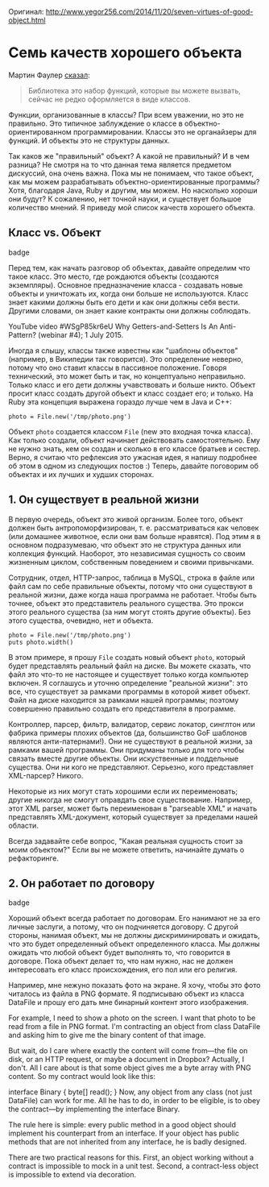 Оригинал: http://www.yegor256.com/2014/11/20/seven-virtues-of-good-object.html

# Семь качеств хорошего объекта

Мартин Фаулер [сказал](http://martinfowler.com/bliki/InversionOfControl.html):

> Библиотека это набор функций, которые вы можете вызвать, сейчас не редко оформляется в виде классов.

Функции, организованные в классы? При всем уважении, но это не правильно. 
Это типичное заблуждение о классе в объектно-ориентированном программировании.
Классы это не органайзеры для функций. И объекты это не структуры данных.

Так каков же "правильный" объект? А какой не правильный? И в чем разница?
Не смотря на то что данная тема является предметом дискуссий, она очень важна.
Пока мы не понимаем, что такое объект, как мы можем разрабатывать объектно-ориентированные программы?
Хотя, благодаря Java, Ruby и другим, мы можем. Но насколько хороши они будут?
К сожалению, нет точной науки, и существует большое количество мнений. 
Я приведу мой список качеств хорошего объекта.



## Класс vs. Объект

badge

Перед тем, как начать разговор об объектах, давайте определим что такое класс. Это место, где рождаются объекты (создаются экземпляры).
Основное предназначение класса - создавать новые объекты и уничтожать их, когда они больше не используются. Класс знает какими должны
быть его дети и как они должны себя вести. Другими словами, он знает какие контракты они должны соблюдать.

YouTube video #WSgP85kr6eU
Why Getters-and-Setters Is An Anti-Pattern? (webinar #4); 1 July 2015.

Иногда я слышу, классы также известны как "шаблоны объектов" (например, в Википедии так говорится). Это определение неверно, 
потому что оно ставит классы в пассивное положение. Говоря технический, это может быть и так, но концептуально неправильно.
Только класс и его дети должны учавствовать и больше никто. Объект просит класс создать другой объект и класс создает его; и только.
На Ruby эта концепция выражена гораздо лучше чем в Java и C++:

```
photo = File.new('/tmp/photo.png')
```

Объект ``photo`` создается классом ``File`` (new это входная точка класса). Как только создали, объект начинает действовать самостоятельно. Ему не нужно знать, кем он создан и сколько в его классе братьев и сестер. Верно, я считаю что рефлексия это
ужасная идея, я напишу подробнее об этом в одном из следующих  постов :) Теперь, давайте поговорим об объектах и их лучших и худших сторонах.

## 1. Он существует в реальной жизни

В первую очередь, объект это живой организм.  Более того, объект должен быть антропоморфизирован, т. е. рассматриваться как человек (или домашнее животное, если они вам больше нравятся). Под этим я в основном подразумеваю, что объект это не структура данных или коллекция функций. Наоборот, это независимая сущность со своим жизненным циклом, собственным поведением и своими привычками.

Сотрудник, отдел, HTTP-запрос, таблица в MySQL, строка в файле или файл сам по себе правильные объекты, потому что они существуют
в реальной жизни, даже когда наша программа не работает. Чтобы быть точнее, объект это представитель реального существа. 
Это прокси этого реального существа (за ним могут стоять другие объекты). Без этого существа, очевидно, нет и объекта.

```
photo = File.new('/tmp/photo.png')
puts photo.width()
```

В этом примере, я прошу ``File`` создать новый объект ``photo``, который будет представлять реальный файл на диске. Вы можете 
сказать, что файл это что-то не настоящее и существует только когда компьютер включен. Я соглашусь и уточню определение 
"реальной жизни": это все, что существует за рамками программы в которой живет объект. Файл на диске находится за рамками нашей
программы; поэтому совершенно правильно создать его представителя в программе.

Контроллер, парсер, фильтр, валидатор, сервис локатор, синглтон или фабрика примеры плохих объектов (да, большинство GoF шаблонов являются анти-патернами!). Они не существуют в реальной жизни, за рамками вашей программы. Они придуманы только для того чтобы
связать вместе другие объекты. Они искуственные и поддельные существа. Они ни кого не представляют. Серьезно, кого представляет
XML-парсер? Никого.

Некоторые из них могут стать хорошими если их переименовать; другие никогда не смогут оправдать свое существование. Например, этот
XML parser, может быть переименован в "parseable XML" и начать представлять XML-документ, который существует за пределами нашей
области.

Всегда задавайте себе вопрос, "Какая реальная сущность стоит за моим объектом?" Если вы не можете ответить, начинайте думать о рефакторинге.


## 2. Он работает по договору

badge

Хороший объект всегда работает по договорам. Его нанимают не за его личные заслуги, а потому, что он подчиняется договору.
С другой стороны, нанимая объект, мы не должны дискриминировать и ожидать, что это будет определенный объект определенного
класса. Мы должны ожидать что любой объект будет выполнять то, что говорится в договоре.
Пока объект делает то, что нам нужно, нас не должен интересовать его класс происхождения, его пол или его религия.

Например, мне нежуно показать фото на экране. Я хочу, чтобы это фото читалось из файла в PNG формате. Я подписываю
объект из класса DataFile и прошу его дать мне бинарный контент этого изображения.

For example, I need to show a photo on the screen. I want that photo to be read from a file in PNG format. I'm contracting an object from class DataFile and asking him to give me the binary content of that image.

But wait, do I care where exactly the content will come from—the file on disk, or an HTTP request, or maybe a document in Dropbox? Actually, I don't. All I care about is that some object gives me a byte array with PNG content. So my contract would look like this:

interface Binary {
  byte[] read();
}
Now, any object from any class (not just DataFile) can work for me. All he has to do, in order to be eligible, is to obey the contract—by implementing the interface Binary.

The rule here is simple: every public method in a good object should implement his counterpart from an interface. If your object has public methods that are not inherited from any interface, he is badly designed.

There are two practical reasons for this. First, an object working without a contract is impossible to mock in a unit test. Second, a contract-less object is impossible to extend via decoration.
